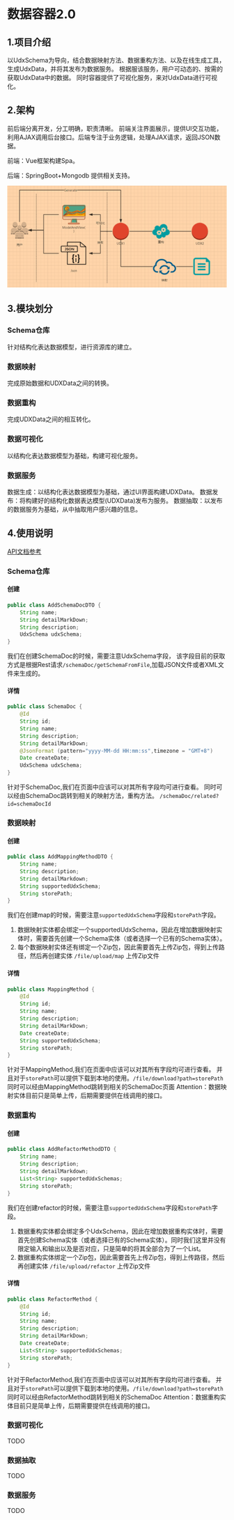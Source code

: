 # 数据容器2.0

## 1.项目介绍

以UdxSchema为导向，结合数据映射方法、数据重构方法、以及在线生成工具，生成UdxData，并将其发布为数据服务。
根据服该服务，用户可动态的、按需的获取UdxData中的数据。
同时容器提供了可视化服务，来对UdxData进行可视化。

## 2.架构

前后端分离开发，分工明确，职责清晰。
前端关注界面展示，提供UI交互功能，利用AJAX调用后台接口。后端专注于业务逻辑，处理AJAX请求，返回JSON数据。

前端：Vue框架构建Spa。

后端：SpringBoot+Mongodb 提供相关支持。

![相关流程](https://raw.githubusercontent.com/sunlingzhiliber/imgstore/master/W9IGGB3HXEQRKJSIUR%5DK%7ELG.png)

## 3.模块划分

### Schema仓库

针对结构化表达数据模型，进行资源库的建立。

### 数据映射

完成原始数据和UDXData之间的转换。

### 数据重构

完成UDXData之间的相互转化。

### 数据可视化

以结构化表达数据模型为基础，构建可视化服务。

### 数据服务

数据生成：以结构化表达数据模型为基础，通过UI界面构建UDXData。
数据发布：将构建好的结构化数据表达模型(UDXData)发布为服务。
数据抽取：以发布的数据服务为基础，从中抽取用户感兴趣的信息。

## 4.使用说明

[API文档参考](http://localhost:8080/swagger-ui.html)

### Schema仓库

#### 创建

```java
public class AddSchemaDocDTO {
    String name;
    String detailMarkDown;
    String description;
    UdxSchema udxSchema;
}
```
我们在创建SchemaDoc的时候，需要注意UdxSchema字段，
该字段目前的获取方式是根据Rest请求`/schemaDoc/getSchemaFromFile`,加载JSON文件或者XML文件来生成的。

#### 详情

```java
public class SchemaDoc {
    @Id
    String id;
    String name;
    String description;
    String detailMarkDown;
    @JsonFormat (pattern="yyyy-MM-dd HH:mm:ss",timezone = "GMT+8")
    Date createDate;
    UdxSchema udxSchema;
}
```
针对于SchemaDoc,我们在页面中应该可以对其所有字段均可进行查看。
同时可以经由SchemaDoc跳转到相关的映射方法，重构方法。
`/schemaDoc/related?id=schemaDocId`


### 数据映射

#### 创建

```java
public class AddMappingMethodDTO {
    String name;
    String description;
    String detailMarkdown;
    String supportedUdxSchema;
    String storePath;
}
```

我们在创建map的时候，需要注意`supportedUdxSchema`字段和`storePath`字段。

1. 数据映射实体都会绑定一个supportedUdxSchema，因此在增加数据映射实体时，需要首先创建一个Schema实体（或者选择一个已有的Schema实体）。
2. 每个数据映射实体还有绑定一个Zip包，因此需要首先上传Zip包，得到上传路径，然后再创建实体
`/file/upload/map` 上传Zip文件


#### 详情

```java
public class MappingMethod {
    @Id
    String id;
    String name;
    String description;
    String detailMarkDown;
    Date createDate;
    String supportedUdxSchema;
    String storePath;
}

```
针对于MappingMethod,我们在页面中应该可以对其所有字段均可进行查看。
并且对于`storePath`可以提供下载到本地的使用。`/file/download?path=storePath`
同时可以经由MappingMethod跳转到相关的SchemaDoc页面
Attention：数据映射实体目前只是简单上传，后期需要提供在线调用的接口。

### 数据重构

#### 创建

```java
public class AddRefactorMethodDTO {
    String name;
    String description;
    String detailMarkdown;
    List<String> supportedUdxSchemas;
    String storePath;
}
```

我们在创建refactor的时候，需要注意`supportedUdxSchema`字段和`storePath`字段。

1. 数据重构实体都会绑定多个UdxSchema，因此在增加数据重构实体时，需要首先创建Schema实体（或者选择已有的Schema实体）。同时我们这里并没有限定输入和输出以及是否对应，只是简单的将其全部合为了一个List。
2. 数据重构实体绑定一个Zip包，因此需要首先上传Zip包，得到上传路径，然后再创建实体
`/file/upload/refactor` 上传Zip文件

#### 详情

```java
public class RefactorMethod {
    @Id
    String id;
    String name;
    String description;
    String detailMarkDown;
    Date createDate;
    List<String> supportedUdxSchemas;
    String storePath;
}

```
针对于RefactorMethod,我们在页面中应该可以对其所有字段均可进行查看。
并且对于`storePath`可以提供下载到本地的使用。`/file/download?path=storePath`
同时可以经由RefactorMethod跳转到相关的SchemaDoc
Attention：数据重构实体目前只是简单上传，后期需要提供在线调用的接口。

### 数据可视化

TODO

### 数据抽取

TODO

### 数据服务

TODO


